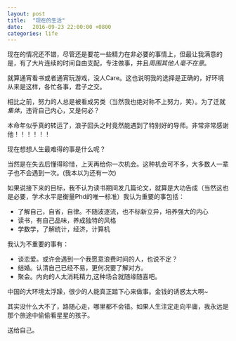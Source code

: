 ```yaml
---
layout: post
title:  "现在的生活"
date:   2016-09-23 22:00:00 +0800
categories: life
---
```


现在的情况还不错，尽管还是要花一些精力在非必要的事情上，但最让我满意的是，有了大片连续的时间自由支配，专注做事，并且*周围其他人毫不在意*。

就算通宵看书或者通宵玩游戏，没人Care。这也说明我的选择是正确的，好环境从来是这样，各忙各事，君子之交。

相比之前，努力的人总是被看成另类（当然我也绝对称不上努力，笑）。为了迁就*集体*，违背自己内心，又是何必？

本命年似乎真的转运了，浪子回头之时竟然能遇到了特别好的导师。非常非常感谢他！！！！！！

现在想想人生最难得的事是什么呢？

当然是在失去后懂得珍惜，上天再给你一次机会。这种机会可不多，大多数人一辈子也不会遇到一次。(我本以为还有一次)


如果说接下来的目标，我不认为读书期间发几篇论文，就算是大功告成（当然这也是必要，学术水平是衡量Phd的唯一标准）我认为重要的事包括：

* 了解自己，自省，自律。不随波逐流，也不标新立异，培养强大的内心
* 读书，有自己品味，养成独特的风格
* 学数学，了解统计，经济，计算机

我认为不重要的事有：

* 谈恋爱。或许会遇到一个我愿意浪费时间的人，也说不定？
* 结婚。认清自己已经不易，更何况要了解对方。
* 聚会。内向的人太消耗精力,这种场合就随缘随喜吧。

中国的大环境太浮躁，很少的人能真正踏下心来做事。金钱的诱惑太大啊~

其实没什么大不了，路随心走，哪里都不会错。如果人生注定走向平庸，我永远是那个旅途中偷偷看星星的孩子。

送给自己。